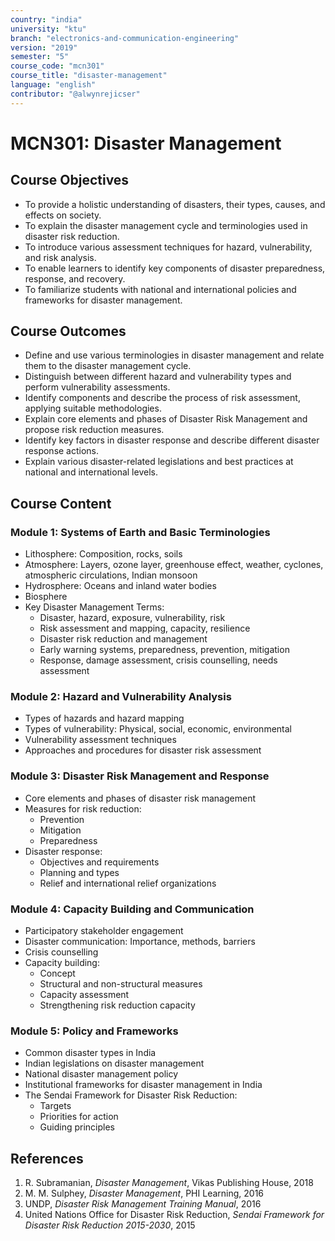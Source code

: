 ```yaml
---
country: "india"
university: "ktu"
branch: "electronics-and-communication-engineering"
version: "2019"
semester: "5"
course_code: "mcn301"
course_title: "disaster-management"
language: "english"
contributor: "@alwynrejicser"
---
```


# MCN301: Disaster Management

## Course Objectives

- To provide a holistic understanding of disasters, their types, causes, and effects on society.
- To explain the disaster management cycle and terminologies used in disaster risk reduction.
- To introduce various assessment techniques for hazard, vulnerability, and risk analysis.
- To enable learners to identify key components of disaster preparedness, response, and recovery.
- To familiarize students with national and international policies and frameworks for disaster management.

## Course Outcomes

- Define and use various terminologies in disaster management and relate them to the disaster management cycle.
- Distinguish between different hazard and vulnerability types and perform vulnerability assessments.
- Identify components and describe the process of risk assessment, applying suitable methodologies.
- Explain core elements and phases of Disaster Risk Management and propose risk reduction measures.
- Identify key factors in disaster response and describe different disaster response actions.
- Explain various disaster-related legislations and best practices at national and international levels.

## Course Content

### Module 1: Systems of Earth and Basic Terminologies

- Lithosphere: Composition, rocks, soils  
- Atmosphere: Layers, ozone layer, greenhouse effect, weather, cyclones, atmospheric circulations, Indian monsoon  
- Hydrosphere: Oceans and inland water bodies  
- Biosphere  
- Key Disaster Management Terms:  
  - Disaster, hazard, exposure, vulnerability, risk  
  - Risk assessment and mapping, capacity, resilience  
  - Disaster risk reduction and management  
  - Early warning systems, preparedness, prevention, mitigation  
  - Response, damage assessment, crisis counselling, needs assessment

### Module 2: Hazard and Vulnerability Analysis

- Types of hazards and hazard mapping  
- Types of vulnerability: Physical, social, economic, environmental  
- Vulnerability assessment techniques  
- Approaches and procedures for disaster risk assessment

### Module 3: Disaster Risk Management and Response

- Core elements and phases of disaster risk management  
- Measures for risk reduction:  
  - Prevention  
  - Mitigation  
  - Preparedness  
- Disaster response:  
  - Objectives and requirements  
  - Planning and types  
  - Relief and international relief organizations

### Module 4: Capacity Building and Communication

- Participatory stakeholder engagement  
- Disaster communication: Importance, methods, barriers  
- Crisis counselling  
- Capacity building:  
  - Concept  
  - Structural and non-structural measures  
  - Capacity assessment  
  - Strengthening risk reduction capacity

### Module 5: Policy and Frameworks

- Common disaster types in India  
- Indian legislations on disaster management  
- National disaster management policy  
- Institutional frameworks for disaster management in India  
- The Sendai Framework for Disaster Risk Reduction:  
  - Targets  
  - Priorities for action  
  - Guiding principles

## References

1. R. Subramanian, *Disaster Management*, Vikas Publishing House, 2018  
2. M. M. Sulphey, *Disaster Management*, PHI Learning, 2016  
3. UNDP, *Disaster Risk Management Training Manual*, 2016  
4. United Nations Office for Disaster Risk Reduction, *Sendai Framework for Disaster Risk Reduction 2015-2030*, 2015  

